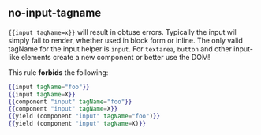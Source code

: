 ## no-input-tagname

`{{input tagName=x}}` will result in obtuse errors. Typically the input will simply
fail to render, whether used in block form or inline. The only valid tagName for the
input helper is `input`. For `textarea`, `button` and other input-like elements create
a new component or better use the DOM!

This rule **forbids** the following:

```hbs
{{input tagName="foo"}}
{{input tagName=X}}
{{component "input" tagName="foo"}}
{{component "input" tagName=X}}
{{yield (component "input" tagName="foo")}}
{{yield (component "input" tagName=X)}}
```
